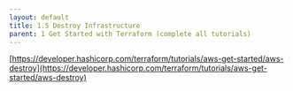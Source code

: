 ```yaml
---
layout: default
title: 1.5 Destroy Infrastructure
parent: 1 Get Started with Terraform (complete all tutorials)
---
```


[https://developer.hashicorp.com/terraform/tutorials/aws-get-started/aws-destroy](https://developer.hashicorp.com/terraform/tutorials/aws-get-started/aws-destroy)